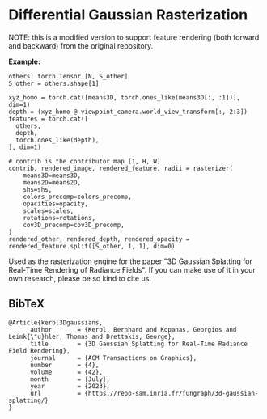 # Differential Gaussian Rasterization
NOTE: this is a modified version to support feature rendering (both forward and backward) from the original repository.

**Example:**
```
others: torch.Tensor [N, S_other]
S_other = others.shape[1]

xyz_homo = torch.cat([means3D, torch.ones_like(means3D[:, :1])], dim=1)
depth = (xyz_homo @ viewpoint_camera.world_view_transform[:, 2:3])
features = torch.cat([
  others, 
  depth,
  torch.ones_like(depth),
], dim=1)

# contrib is the contributor map [1, H, W]
contrib, rendered_image, rendered_feature, radii = rasterizer(
    means3D=means3D,
    means2D=means2D,
    shs=shs,
    colors_precomp=colors_precomp,
    opacities=opacity,
    scales=scales,
    rotations=rotations,
    cov3D_precomp=cov3D_precomp,
)
rendered_other, rendered_depth, rendered_opacity = rendered_feature.split([S_other, 1, 1], dim=0)
```

Used as the rasterization engine for the paper "3D Gaussian Splatting for Real-Time Rendering of Radiance Fields". If you can make use of it in your own research, please be so kind to cite us.

<section class="section" id="BibTeX">
  <div class="container is-max-desktop content">
    <h2 class="title">BibTeX</h2>
    <pre><code>@Article{kerbl3Dgaussians,
      author       = {Kerbl, Bernhard and Kopanas, Georgios and Leimk{\"u}hler, Thomas and Drettakis, George},
      title        = {3D Gaussian Splatting for Real-Time Radiance Field Rendering},
      journal      = {ACM Transactions on Graphics},
      number       = {4},
      volume       = {42},
      month        = {July},
      year         = {2023},
      url          = {https://repo-sam.inria.fr/fungraph/3d-gaussian-splatting/}
}</code></pre>
  </div>
</section>
